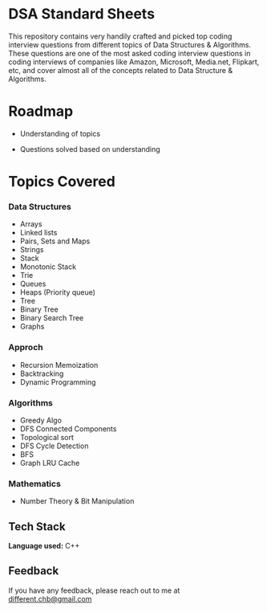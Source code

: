 # DSA Standard Sheets
This repository contains very handily crafted and picked top coding interview questions from different topics of Data Structures & Algorithms. These questions are one of the most asked coding interview questions in coding interviews of companies like Amazon, Microsoft, Media.net, Flipkart, etc, and cover almost all of the concepts related to Data Structure & Algorithms.


# Roadmap

- Understanding of topics

- Questions solved based on understanding



# Topics Covered

### Data Structures
- Arrays
- Linked lists
- Pairs, Sets and Maps
- Strings
- Stack
- Monotonic Stack
- Trie
- Queues
- Heaps (Priority queue)
- Tree
- Binary Tree
- Binary Search Tree
- Graphs
### Approch
- Recursion Memoization
- Backtracking
- Dynamic Programming
### Algorithms
- Greedy Algo
- DFS Connected Components
- Topological sort
- DFS Cycle Detection
- BFS
- Graph LRU Cache
### Mathematics
- Number Theory & Bit Manipulation

## Tech Stack

**Language used:** C++

## Feedback

If you have any feedback, please reach out to me at different.chb@gmail.com

